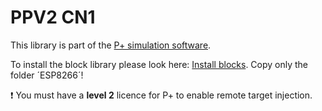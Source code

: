 # PPV2 CN1
This library is part of the [P+ simulation software](https://github.com/Mynogs/PPV2-Simulation-System).


To install the block library please look here: [Install blocks](https://github.com/Mynogs/PPV2-Simulation-System/blob/master/README.md#install-blocks). Copy only the folder ´ESP8266´!


:exclamation: You must have a **level 2** licence for P+ to enable remote target injection.
